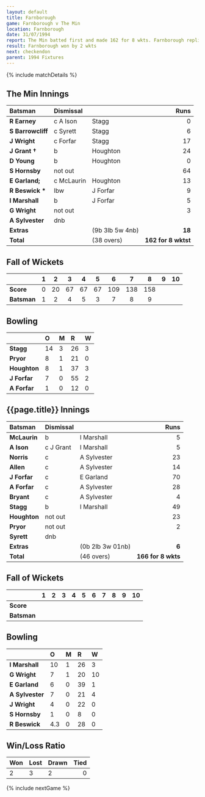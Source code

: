```yaml
---
layout: default
title: Farnborough
game: Farnborough v The Min
location: Farnborough
date: 31/07/1994
report: The Min batted first and made 162 for 8 wkts. Farnborough replied with 166 for 8 wkts
result: Farnborough won by 2 wkts
next: checkendon
parent: 1994 Fixtures
---
```


{% include matchDetails %}

## The Min Innings

| Batsman | Dismissal |  | Runs |
|:---|:---|---|---:|
| **R Earney** | c A Ison | Stagg | 0 |
| **S Barrowcliff** | c Syrett | Stagg | 6 |
| **J Wright** | c Forfar | Stagg | 17 |
| **J Grant &#8224;** | b | Houghton | 24 |
| **D Young** | b | Houghton | 0 |
| **S Hornsby** | not out |  | 64 |
| **E Garland;** | c McLaurin | Houghton | 13 |
| **R Beswick &#42;** | lbw | J Forfar | 9 |
| **I Marshall** | b | J Forfar | 5 |
| **G Wright** | not out |  | 3 |
| **A Sylvester** | dnb |  |  |
| **Extras** | | (9b 3lb 5w 4nb) | **18** |
| **Total** | | (38 overs) | **162 for 8 wktst** |

## Fall of Wickets

| | 1 | 2 | 3 | 4 | 5 | 6 | 7 | 8 | 9 | 10 |
|---|:---:|:---:|:---:|:---:|:---:|:---:|:---:|:---:|:---:|:---:|
| **Score** | 0 | 20 | 67 | 67 | 67 | 109 | 138 | 158 |  |  |
| **Batsman** | 1 | 2 | 4 | 5 | 3 | 7 | 8 | 9 |  |  |

## Bowling

| | O | M | R | W |
|---|:---|:---|:---|:---|
| **Stagg** | 14 | 3 | 26 | 3 |
| **Pryor** | 8 | 1 | 21 | 0 |
| **Houghton** | 8 | 1 | 37 | 3 |
| **J Forfar** | 7 | 0 | 55 | 2 |
| **A Forfar** | 1 | 0 | 12 | 0 |

## {{page.title}} Innings

| Batsman | Dismissal |  | Runs |
|:---|:---|---|---:|
| **McLaurin** | b | I Marshall | 5 |
| **A Ison** | c J Grant | I Marshall | 5 |
| **Norris** | c | A Sylvester | 23 |
| **Allen** | c | A Sylvester | 14 |
| **J Forfar** | c | E Garland | 70 |
| **A Forfar** | c | A Sylvester | 28 |
| **Bryant** | c | A Sylvester | 4 |
| **Stagg** | b | I Marshall | 49 |
| **Houghton** | not out |  | 23 |
| **Pryor** | not out |  | 2 |
| **Syrett** | dnb |  |  |
| **Extras** | | (0b 2lb 3w 01nb) | **6** |
| **Total** | | (46 overs) | **166 for 8 wkts** |

## Fall of Wickets

| | 1 | 2 | 3 | 4 | 5 | 6 | 7 | 8 | 9 | 10 |
|---|:---:|:---:|:---:|:---:|:---:|:---:|:---:|:---:|:---:|:---:|
| **Score** |  |  |  |  |  |  |  |  |  |  |
| **Batsman** |  |  |  |  |  |  |  |  |  |  |

## Bowling

| | O | M | R | W |
|---|:---|:---|:---|:---|
| **I Marshall** | 10 | 1 | 26 | 3 |
| **G Wright** | 7 | 1 | 20 | 10|
| **E Garland** | 6 | 0 | 39 | 1 |
| **A Sylvester** | 7 | 0 | 21 | 4 |
| **J Wright** | 4 | 0 | 22 | 0 |
| **S Hornsby** | 1 | 0 | 8 | 0 |
| **R Beswick** | 4.3 | 0 | 28 | 0 |

## Win/Loss Ratio

| Won | Lost | Drawn | Tied |
|:---|:---|:---|---:|
| 2 | 3 | 2 | 0 |

{% include nextGame %}